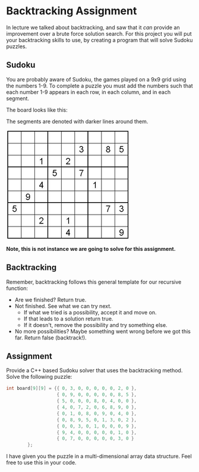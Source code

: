 # Backtracking Assignment

In lecture we talked about backtracking, and saw that it *can* provide an improvement over a brute force solution search.  For this project you will put your backtracking skills to use, by creating a program that will solve Sudoku puzzles.

## Sudoku

You are probably aware of Sudoku, the games played on a 9x9 grid using the numbers 1-9.  To complete a puzzle you must add the numbers such that each number 1-9 appears in each row, in each column, and in each segment.

The board looks like this:

The segments are denoted with darker lines around them.

![Sudoku Puzzle](./sudoku.jpg)

**Note, this is not instance we are going to solve for this assignment.**

## Backtracking

Remember, backtracking follows this general template for our recursive function:

- Are we finished?  Return true.
- Not finished.  See what we can try next.
  - If what we tried is a possibility, accept it and move on.
  - If that leads to a solution return true.
  - If it doesn't, remove the possibility and try something else.
- No more possibilities?  Maybe something went wrong before we got this far.  Return false (backtrack!).

## Assignment

Provide a C++ based Sudoku solver that uses the backtracking method.  Solve the following puzzle:

```C++
int board[9][9] = {{ 0, 3, 0, 0, 0, 0, 0, 2, 0 },
                   { 0, 9, 0, 0, 0, 0, 0, 8, 5 },
                   { 5, 0, 0, 0, 8, 0, 4, 0, 0 },
                   { 4, 0, 7, 2, 0, 6, 8, 9, 0 },
                   { 0, 1, 0, 8, 0, 9, 0, 4, 0 },
                   { 0, 8, 9, 5, 0, 1, 3, 0, 2 },
                   { 0, 0, 3, 0, 1, 0, 0, 0, 9 },
                   { 9, 4, 0, 0, 0, 0, 0, 1, 0 },
                   { 0, 7, 0, 0, 0, 0, 0, 3, 0 }
        };
```

I have given you the puzzle in a multi-dimensional array data structure.  Feel free to use this in your code.
